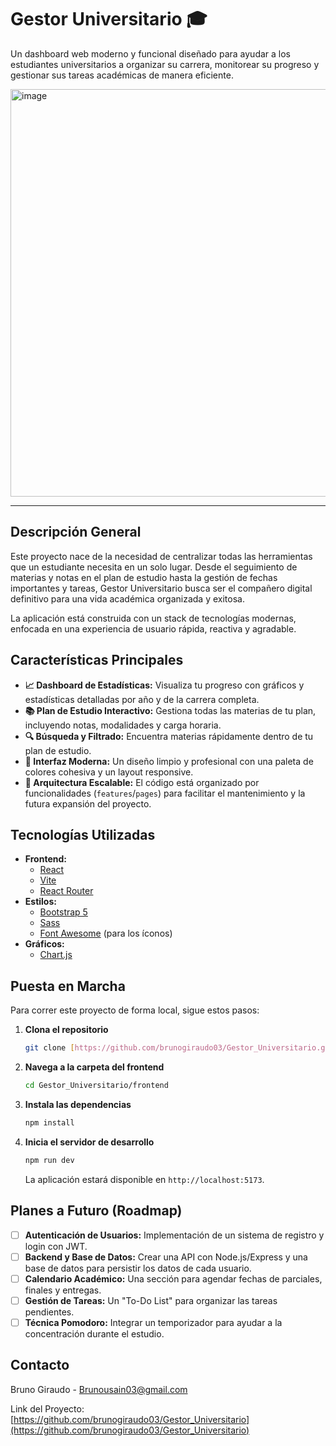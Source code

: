 # Gestor Universitario 🎓

Un dashboard web moderno y funcional diseñado para ayudar a los estudiantes universitarios a organizar su carrera, monitorear su progreso y gestionar sus tareas académicas de manera eficiente.

<img width="1316" height="652" alt="image" src="https://github.com/user-attachments/assets/257f4508-cfdb-4bae-bf9e-8ce5e0cc3335" />

---

## Descripción General

Este proyecto nace de la necesidad de centralizar todas las herramientas que un estudiante necesita en un solo lugar. Desde el seguimiento de materias y notas en el plan de estudio hasta la gestión de fechas importantes y tareas, Gestor Universitario busca ser el compañero digital definitivo para una vida académica organizada y exitosa.

La aplicación está construida con un stack de tecnologías modernas, enfocada en una experiencia de usuario rápida, reactiva y agradable.

## Características Principales

* **📈 Dashboard de Estadísticas:** Visualiza tu progreso con gráficos y estadísticas detalladas por año y de la carrera completa.
* **📚 Plan de Estudio Interactivo:** Gestiona todas las materias de tu plan, incluyendo notas, modalidades y carga horaria.
* **🔍 Búsqueda y Filtrado:** Encuentra materias rápidamente dentro de tu plan de estudio.
* **🎨 Interfaz Moderna:** Un diseño limpio y profesional con una paleta de colores cohesiva y un layout responsive.
* **🚀 Arquitectura Escalable:** El código está organizado por funcionalidades (`features`/`pages`) para facilitar el mantenimiento y la futura expansión del proyecto.

## Tecnologías Utilizadas

* **Frontend:**
    * [React](https://react.dev/)
    * [Vite](https://vitejs.dev/)
    * [React Router](https://reactrouter.com/)
* **Estilos:**
    * [Bootstrap 5](https://getbootstrap.com/)
    * [Sass](https://sass-lang.com/)
    * [Font Awesome](https://fontawesome.com/) (para los íconos)
* **Gráficos:**
    * [Chart.js](https://www.chartjs.org/)

## Puesta en Marcha

Para correr este proyecto de forma local, sigue estos pasos:

1.  **Clona el repositorio**
    ```sh
    git clone [https://github.com/brunogiraudo03/Gestor_Universitario.git](https://github.com/brunogiraudo03/Gestor_Universitario.git)
    ```
2.  **Navega a la carpeta del frontend**
    ```sh
    cd Gestor_Universitario/frontend
    ```
3.  **Instala las dependencias**
    ```sh
    npm install
    ```
4.  **Inicia el servidor de desarrollo**
    ```sh
    npm run dev
    ```
    La aplicación estará disponible en `http://localhost:5173`.

## Planes a Futuro (Roadmap)

* [ ] **Autenticación de Usuarios:** Implementación de un sistema de registro y login con JWT.
* [ ] **Backend y Base de Datos:** Crear una API con Node.js/Express y una base de datos para persistir los datos de cada usuario.
* [ ] **Calendario Académico:** Una sección para agendar fechas de parciales, finales y entregas.
* [ ] **Gestión de Tareas:** Un "To-Do List" para organizar las tareas pendientes.
* [ ] **Técnica Pomodoro:** Integrar un temporizador para ayudar a la concentración durante el estudio.

## Contacto

Bruno Giraudo - Brunousain03@gmail.com

Link del Proyecto: [https://github.com/brunogiraudo03/Gestor_Universitario](https://github.com/brunogiraudo03/Gestor_Universitario)
